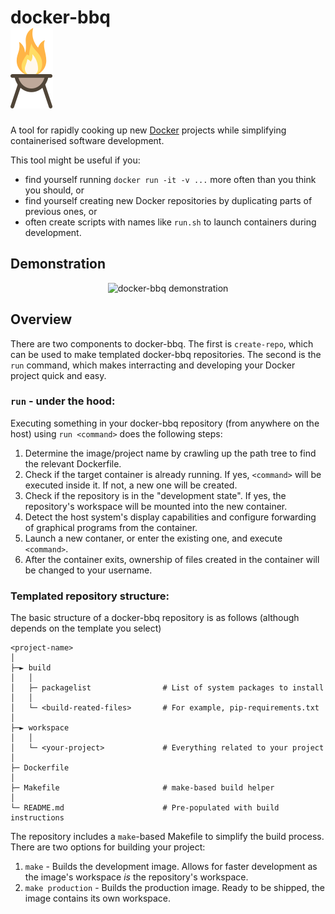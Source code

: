 <h1>docker-bbq<br><img alt="docker-bbq" src="https://github.com/MarkHedleyJones/docker-bbq/raw/f9be5bba4a97187a10c95ac18a216897ad3e0466/media/bbq.svg"></h1>

A tool for rapidly cooking up new [Docker](https://www.docker.com/) projects while simplifying containerised software development.

This tool might be useful if you:
* find yourself running `docker run -it -v ...` more often than you think you should, or
* find yourself creating new Docker repositories by duplicating parts of previous ones, or
* often create scripts with names like `run.sh` to launch containers during development.

## Demonstration

<p align="center">
  <img src="https://raw.github.com/markhedleyjones/docker-bbq/master/media/demo.gif" alt="docker-bbq demonstration"/>
</p>

## Overview
There are two components to docker-bbq.
The first is `create-repo`, which can be used to make templated docker-bbq repositories.
The second is the `run` command, which makes interracting and developing your Docker project quick and easy.

### `run` - under the hood:
Executing something in your docker-bbq repository (from anywhere on the host) using `run <command>` does the following steps:
1. Determine the image/project name by crawling up the path tree to find the relevant Dockerfile.
2. Check if the target container is already running. If yes, `<command>` will be executed inside it. If not, a new one will be created.
3. Check if the repository is in the "development state". If yes, the repository's workspace will be mounted into the new container.
4. Detect the host system's display capabilities and configure forwarding of graphical programs from the container.
5. Launch a new contaner, or enter the existing one, and execute `<command>`.
6. After the container exits, ownership of files created in the container will be changed to your username.

### Templated repository structure:
The basic structure of a docker-bbq repository is as follows (although depends on the template you select)
```
<project-name>
│
├─► build
│   │
│   ├─ packagelist                # List of system packages to install
│   │
│   └─ <build-reated-files>       # For example, pip-requirements.txt
│
├─► workspace
│   │
│   └─ <your-project>             # Everything related to your project
│
├─ Dockerfile
│
├─ Makefile                       # make-based build helper
│
└─ README.md                      # Pre-populated with build instructions
```

The repository includes a `make`-based Makefile to simplify the build process.
There are two options for building your project:
1. `make` - Builds the development image. Allows for faster development as the image's workspace *is* the repository's workspace.
2. `make production` - Builds the production image. Ready to be shipped, the image contains its own workspace.
